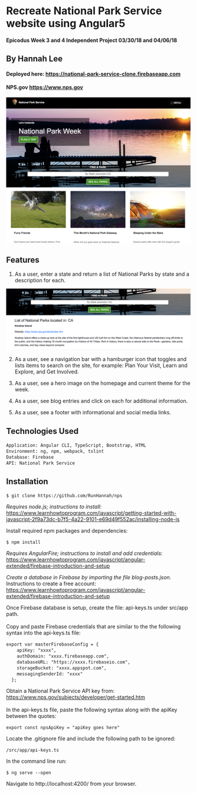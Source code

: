 # Recreate National Park Service website using Angular5
#### Epicodus Week 3 and 4 Independent Project 03/30/18 and 04/06/18

## By Hannah Lee

#### Deployed here: https://national-park-service-clone.firebaseapp.com
#### NPS.gov https://www.nps.gov

  <img src="src/img/landing.png" alt="landing" style="width: 500px;"/>

## Features

1. As a user, enter a state and return a list of National Parks by state and a description for each.

  <img src="src/img/list.png" alt="list" style="width: 500px;"/>

2. As a user, see a navigation bar with a hamburger icon that toggles and lists items to search on the site, for example: Plan Your Visit, Learn and Explore, and Get Involved.

3. As a user, see a hero image on the homepage and current theme for the week.

4. As a user, see blog entries and click on each for additional information.

5. As a user, see a footer with informational and social media links.

## Technologies Used

```
Application: Angular CLI, TypeScript, Bootstrap, HTML
Environment: ng, npm, webpack, tslint
Database: Firebase
API: National Park Service
```

## Installation

```
$ git clone https://github.com/RunHannah/nps
```

_Requires node.js; instructions to install:_ https://www.learnhowtoprogram.com/javascript/getting-started-with-javascript-2f9a73dc-b7f5-4a22-9101-e69d49f552ac/installing-node-js

Install required npm packages and dependencies:

```
$ npm install
```

_Requires AngularFire; instructions to install and add credentials:_
https://www.learnhowtoprogram.com/javascript/angular-extended/firebase-introduction-and-setup

_Create a database in Firebase by importing the file blog-posts.json._
Instructions to create a free account:
  https://www.learnhowtoprogram.com/javascript/angular-extended/firebase-introduction-and-setup

Once Firebase database is setup, create the file: api-keys.ts under src/app path.<br>
<br>
Copy and paste Firebase credentials that are similar to the the following syntax into the api-keys.ts file:

```
export var masterFirebaseConfig = {
    apiKey: "xxxx",
    authDomain: "xxxx.firebaseapp.com",
    databaseURL: "https://xxxx.firebaseio.com",
    storageBucket: "xxxx.appspot.com",
    messagingSenderId: "xxxx"
  };
```

Obtain a National Park Service API key from: https://www.nps.gov/subjects/developer/get-started.htm <br>
<br>
In the api-keys.ts file, paste the following syntax along with the apiKey between the quotes:

```
export const npsApiKey = "apiKey goes here"
```

Locate the .gitignore file and include the following path to be ignored:

```
/src/app/api-keys.ts
```

In the command line run:

```
$ ng serve --open
```

Navigate to http://localhost:4200/ from your browser.
